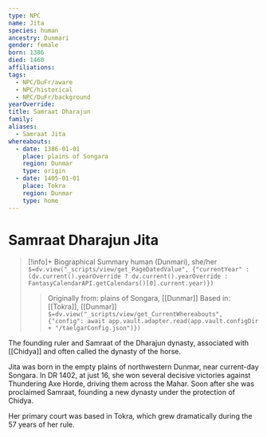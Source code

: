 ```yaml
---
type: NPC
name: Jita
species: human
ancestry: Dunmari
gender: female
born: 1386
died: 1460
affiliations: 
tags:
  - NPC/DuFr/aware
  - NPC/historical
  - NPC/DuFr/background
yearOverride: 
title: Samraat Dharajun
family: 
aliases:
  - Samraat Jita
whereabouts:
  - date: 1386-01-01
    place: plains of Songara
    region: Dunmar
    type: origin
  - date: 1405-01-01
    place: Tokra
    region: Dunmar
    type: home
---
```

# Samraat Dharajun Jita
>[!info]+ Biographical Summary
>human (Dunmari), she/her
>`$=dv.view("_scripts/view/get_PageDatedValue", {"currentYear" : (dv.current().yearOverride ? dv.current().yearOverride : FantasyCalendarAPI.getCalendars()[0].current.year)})`
>> Originally from: plains of Songara, [[Dunmar]]
>> Based in: [[Tokra]], [[Dunmar]]
>> `$=dv.view("_scripts/view/get_CurrentWhereabouts", {"config": await app.vault.adapter.read(app.vault.configDir + "/taelgarConfig.json")})`

The founding ruler and Samraat of the Dharajun dynasty, associated with [[Chidya]] and often called the dynasty of the horse. 

Jita was born in the empty plains of northwestern Dunmar, near current-day Songara. In DR 1402, at just 16, she won several decisive victories against Thundering Axe Horde, driving them across the Mahar. Soon after she was proclaimed Samraat, founding a new dynasty under the protection of Chidya. 

Her primary court was based in Tokra, which grew dramatically during the 57 years of her rule. 